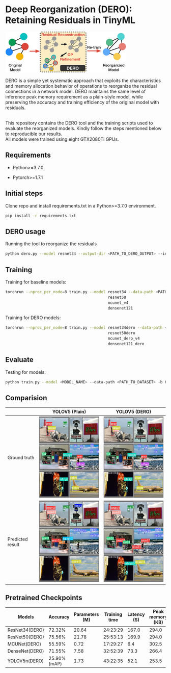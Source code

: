 # Deep Reorganization (DERO): Retaining Residuals in TinyML
<img src="./pics/overview-.png" alt= “” height="128"></br>

DERO is a simple yet systematic approach that exploits the characteristics and memory allocation behavior of operations to reorganize the residual connections in a network model. DERO maintains the same level of inference peak memory requirement as a plain-style model, while preserving the accuracy and training efficiency of the original model with residuals.</br></br>

This repository contains the DERO tool and the training scripts used to evaluate the reorganized models. Kindly follow the steps mentioned below to reproducible our results.</br>
All models were trained using eight GTX2080Ti GPUs.</br>

## Requirements
- Python>=3.7.0 

- Pytorch>=1.7.1

## Initial steps
Clone repo and install requirements.txt in a Python>=3.7.0 environment.
```bash
pip install -r requirements.txt
```

## DERO usage

Running the tool to reorganize the residuals
```bash
python dero.py --model resnet34 --output-dir <PATH_TO_DERO_OUTPUT> --input-size 224
```



## Training

Training for baseline models:
```bash
torchrun --nproc_per_node=8 train.py --model resnet34 --data-path <PATH_TO_DATASET> --amp --output-dir <PATH_TO_MODEL_OUTPUT> -b 64 --wd 0.00004 --random-erase 0.1 --label-smoothing 0.1 --mixup-alpha 0.2 --cutmix-alpha 1.0
                                             resnet50
                                             mcunet_v4
                                             densenet121
```

Training for DERO models:
```bash
torchrun --nproc_per_node=8 train.py --model resnet34dero --data-path <PATH_TO_DATASET> --amp --output-dir <PATH_TO_MODEL_OUTPUT> -b 64 --wd 0.00004 --random-erase 0.1 --label-smoothing 0.1 --mixup-alpha 0.2 --cutmix-alpha 1.0
                                             resnet50dero
                                             mcunet_dero_v4
                                             densenet121_dero
```

## Evaluate
Testing for models:

```bash
python train.py --model <MODEL_NAME> --data-path <PATH_TO_DATASET> -b 64 --test-only --weights <PATH_TO_MODEL>
```

## Comparision
||YOLOV5 (Plain)|YOLOV5 (DERO)|
|---|---|---|
|Ground truth|<img src="./pics/Validation.jpeg" alt= “” height="256">|<img src="./pics/Validation.jpeg" alt= “” height="256">|
|Predicted result|<img src="./pics/plain.jpeg" alt= “” height="256">|<img src="./pics/dero.jpeg" alt= “” height="256">|

## Pretrained Checkpoints
|Models|Accuracy|Parameters (M)|Training time|Latency (S)|Peak memory (KB)|Architecture|Links|
|---|---|---|---|---|---|---|---|
|ResNet34(DERO)|72.32%|20.64|24:23:29|167.0|294.0|[Orig.](./arch/traced_resnet34_model.png)/[DERO](./arch/traced_resnet34dero_model.png)|[Link](./models/resnet34_rero.pth)|
|ResNet50(DERO)|75.56%|21.78|25:53:13|169.9|294.0|[Orig.](./arch/traced_resnet50_model.png)/[DERO](./arch/traced_resnet50dero_model.png)|[Link](./models/resnet50_dero.pth)|
|MCUNet(DERO)|55.59%|0.72|17:29:27|6.4|302.5|[Orig.](./arch/traced_mcunet_v4_model.png)/[DERO](./arch/traced_resnet_model.png)|[Link](./models/mcunet_dero.pth)|
|DenseNet(DERO)|71.55%|7.58|32:52:39|73.3|266.4|[Orig.](./arch/traced_densenet121_model.png)/[DERO](./arch/traced_densenet121_dero_model.png)|[Link](./models/densenet_dero.pth)|
|YOLOV5n(DERO)|25.90% (mAP)|1.73|43:22:35|52.1|253.5|[Orig.](./arch/yolov5n.png)/[DERO](./arch/yolo_dero.png)|[Link]()|
